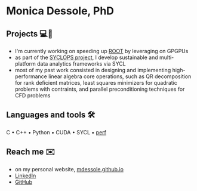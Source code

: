 # Monica Dessole, PhD

## Projects 💻🚀

- I'm currently working on speeding up [ROOT](https://github.com/root-project/root) by leveraging on GPGPUs
- as part of the [SYCLOPS project](https://www.syclops.org), I develop sustainable and multi-platform data analytics frameworks via SYCL 
- most of my past work consisted in designing and implementing high-performance linear algebra core operations, such as QR decomposition for rank deficient matrices, least squares minimizers for quadratic problems with contraints, and parallel preconditioning techniques for CFD problems

## Languages and tools 🛠️

C • C++ • Python • CUDA • SYCL • [perf](https://perf.wiki.kernel.org/index.php/Main_Page) 

## Reach me ✉️

- on my personal website, [mdessole.github.io](https://mdessole.github.io)
- [LinkedIn](https://www.linkedin.com/in/mdessole/)
- [GitHub](https://github.com/mdessole)
  
<!--
**mdessole/mdessole** is a ✨ _special_ ✨ repository because its `README.md` (this file) appears on your GitHub profile.

Here are some ideas to get you started:

- 🔭 I’m currently working on ...
- 🌱 I’m currently learning ...
- 👯 I’m looking to collaborate on ...
- 🤔 I’m looking for help with ...
- 💬 Ask me about ...
- 📫 How to reach me: ...
- 😄 Pronouns: ...
- ⚡ Fun fact: ...
-->
